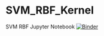 # SVM_RBF_Kernel
SVM RBF Jupyter Notebook
[![Binder](https://mybinder.org/badge_logo.svg)](https://mybinder.org/v2/gh/aideenf/SVM_RBF_Kernel/master)
